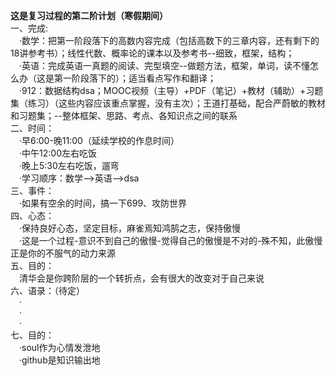 **这是复习过程的第二阶计划（寒假期间）<br>**
一、完成:<br>
&emsp;·数学：把第一阶段落下的高数内容完成（包括高数下的三章内容，还有剩下的18讲参考书）；线性代数、概率论的课本以及参考书--细致，框架，结构；<br>
&emsp;·英语：完成英语一真题的阅读、完型填空--做题方法，框架，单词，读不懂怎么办（这是第一阶段落下的）；适当看点写作和翻译；<br>
&emsp;·912：数据结构dsa；MOOC视频（主导）+PDF（笔记）+教材（辅助）+习题集（练习）（这些内容应该重点掌握，没有主次）；王道打基础，配合严蔚敏的教材和习题集；--整体框架、思路、考点、各知识点之间的联系<br>
二、时间：<br>
&emsp;·早6:00-晚11:00（延续学校的作息时间）<br>
&emsp;·中午12:00左右吃饭<br>
&emsp;·晚上5:30左右吃饭，遛弯<br>
&emsp;·学习顺序：数学-->英语-->dsa<br>
三、事件：<br>
&emsp;·如果有空余的时间，搞一下699、攻防世界<br>
四、心态：<br>
&emsp;·保持良好心态，坚定目标，麻雀焉知鸿鹄之志，保持傲慢<br>
&emsp;·这是一个过程-意识不到自己的傲慢-觉得自己的傲慢是不对的-殊不知，此傲慢正是你的不服气的动力来源<br>
五、目的：<br>
&emsp;清华会是你跨阶层的一个转折点，会有很大的改变对于自己来说<br>
六、语录：（待定）<br>
&emsp;·<br>
&emsp;·<br>
&emsp;·<br>
七、目的：<br>
&emsp;·soul作为心情发泄地<br>
&emsp;·github是知识输出地<br>
